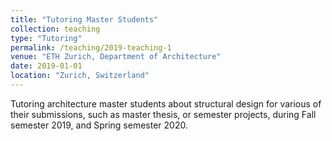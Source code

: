 ```yaml
---
title: "Tutoring Master Students"
collection: teaching
type: "Tutoring"
permalink: /teaching/2019-teaching-1
venue: "ETH Zurich, Department of Architecture"
date: 2019-01-01
location: "Zurich, Switzerland"
---
```


Tutoring architecture master students about structural design for various of their submissions, such as master thesis, or semester projects, during Fall semester 2019, and Spring semester 2020.